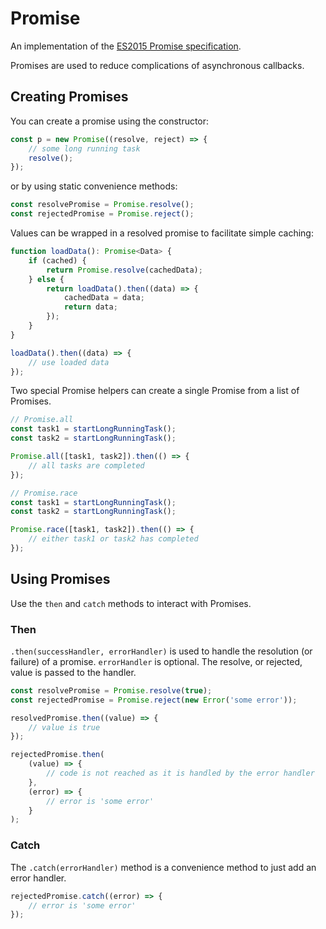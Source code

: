 # Promise

An implementation of the [ES2015 Promise specification](http://www.ecma-international.org/ecma-262/6.0/#sec-promise-objects).

Promises are used to reduce complications of asynchronous callbacks.

## Creating Promises

You can create a promise using the constructor:

```typescript
const p = new Promise((resolve, reject) => {
	// some long running task
	resolve();
});
```

or by using static convenience methods:

```typescript
const resolvePromise = Promise.resolve();
const rejectedPromise = Promise.reject();
```

Values can be wrapped in a resolved promise to facilitate simple caching:

```typescript
function loadData(): Promise<Data> {
	if (cached) {
		return Promise.resolve(cachedData);
	} else {
		return loadData().then((data) => {
			cachedData = data;
			return data;
		});
	}
}

loadData().then((data) => {
	// use loaded data
});
```

Two special Promise helpers can create a single Promise from a list of Promises.

```typescript
// Promise.all
const task1 = startLongRunningTask();
const task2 = startLongRunningTask();

Promise.all([task1, task2]).then(() => {
	// all tasks are completed
});

// Promise.race
const task1 = startLongRunningTask();
const task2 = startLongRunningTask();

Promise.race([task1, task2]).then(() => {
	// either task1 or task2 has completed
});
```

## Using Promises

Use the `then` and `catch` methods to interact with Promises.

### Then

`.then(successHandler, errorHandler)` is used to handle the resolution (or failure) of a promise. `errorHandler` is optional. The resolve, or rejected, value is passed to the handler.

```typescript
const resolvePromise = Promise.resolve(true);
const rejectedPromise = Promise.reject(new Error('some error'));

resolvedPromise.then((value) => {
	// value is true
});

rejectedPromise.then(
	(value) => {
		// code is not reached as it is handled by the error handler
	},
	(error) => {
		// error is 'some error'
	}
);
```

### Catch

The `.catch(errorHandler)` method is a convenience method to just add an error handler.

```typescript
rejectedPromise.catch((error) => {
	// error is 'some error'
});
```
